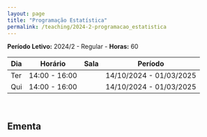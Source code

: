 ```yaml
---
layout: page
title: "Programação Estatística"
permalink: /teaching/2024-2-programacao_estatistica
---
```



**Período Letivo:** 2024/2 - Regular - **Horas:** 60  


| Dia  | Horário         | Sala | Período                  |
|------|-----------------|------|--------------------------|
| Ter  | 14:00 - 16:00   |      | 14/10/2024 - 01/03/2025  |
| Qui  | 14:00 - 16:00   |      | 14/10/2024 - 01/03/2025  |

<br>

## Ementa

